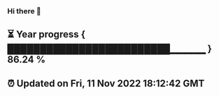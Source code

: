 ### Hi there 👋
⏳ Year progress { █████████████████████████▁▁▁▁▁ } 86.24 %
---
⏰ Updated on Fri, 11 Nov 2022 18:12:42 GMT
---
